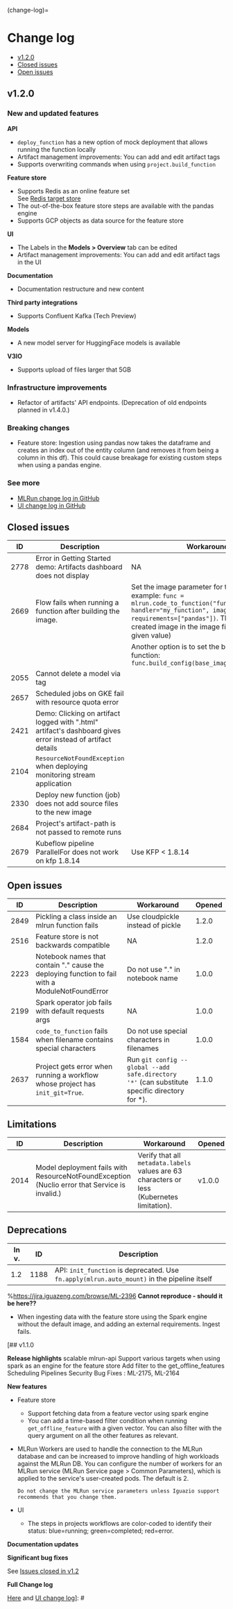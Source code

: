 (change-log)=
# Change log
- [v1.2.0](#v1-2-0)
- [Closed issues](#closed-issues)
- [Open issues](#open-issues)


## v1.2.0

### New and updated features

**API**
- `deploy_function` has a new option of mock deployment that allows running the function locally
- Artifact management improvements: You can add and edit artifact tags
- Supports overwriting commands when using `project.build_function`

**Feature store**
- Supports Redis as an online feature set 
<br>See [Redis target store](../data-prep/ingest-data-fs.html#redis-target-store-tech-preview)
- The out-of-the-box feature store steps are available with the pandas engine
- Supports GCP objects as data source for the feature store

**UI**
- The Labels in the **Models > Overview** tab can be edited 
- Artifact management improvements: You can add and edit artifact tags in the UI

**Documentation**
- Documentation restructure and new content

**Third party integrations**
- Supports Confluent Kafka (Tech Preview)

**Models**
- A new model server for HuggingFace models is available

**V3IO**
- Supports upload of files larger that 5GB


### Infrastructure improvements
- Refactor of artifacts' API endpoints. (Deprecation of old endpoints planned in v1.4.0.)


### Breaking changes

- Feature store: Ingestion using pandas now takes the dataframe and creates an index out of the entity column (and removes it from 
being a column in this df). This could cause breakage for existing custom steps when using a pandas engine.





### See more
- [MLRun change log in GitHub](https://github.com/mlrun/mlrun/releases/tag/v1.2)
- [UI change log in GitHub](https://github.com/mlrun/ui/releases/tag/v1.2)

## Closed issues

| ID   | Description                                                    | Workaround                  | Opened | Closed |
|----- | ---------------------------------------------------------------|----------------------------------|-----------|-----------|      
| 2778 | Error in Getting Started demo: Artifacts dashboard does not display | NA                               | 1.0.4  | 1.2.0  |
| 2669 | Flow fails when running a function after building the image.          | Set the image parameter for the runtime, for example: ```func = mlrun.code_to_function("func4", kind="job", handler="my_function", image="mlrun/mlrun", requirements=["pandas"])```. This sets the created image in the image field (replaces the given value)                          | 1.0.0     | 1.2.0    |
|      |                                                        | Another option is to set the base image for the function: ```func.build_config(base_image="mlrun/mlrun")```  |       |      | 
| 2055 | Cannot delete a model via tag                                  |                                       | 1.0.0     |  1.2.0    |
| 2657 | Scheduled jobs on GKE fail with resource quota error           |                                       | 1.0.0     | 1.2.0 |
| 2421 | Demo: Clicking on artifact logged with ".html" artifact's dashboard gives error instead of artifact details |          | 1.2.0     | 1.1.0 |
| 2104 | `ResourceNotFoundException` when deploying monitoring stream application |                             | 1.0.0     | 1.2.0  |
| 2330 | Deploy new function (job) does not add source files to the new image |                                       | 1.0.0     | 1.2.0 |
| 2684 |  Project's artifact-path is not passed to remote runs   |                                       | 0.10.0     | 1.2.0 |
| 2679 |  Kubeflow pipeline ParallelFor does not work on kfp 1.8.14      |  Use KFP < 1.8.14               | 1.1.0     | 1.2.0 |


## Open issues

| ID   | Description                                            | Workaround                                    | Opened  |
| ---- | -------------------------------------------------------| ------------------------------------ | ----------- |
| 2849 | Pickling a class inside an mlrun function fails           | Use cloudpickle instead of pickle    | 1.2.0       |
| 2516 | Feature store is not backwards compatible              |  NA                                   | 1.2.0      |
| 2223 | Notebook names that contain "." cause the deploying function to fail with a ModuleNotFoundError | Do not use "." in notebook name | 1.0.0  |
| 2199 | Spark operator job fails with default requests args                                          | NA               | 1.0.0      |
| 1584 | `code_to_function` fails when filename contains special characters                           | Do not use special characters in filenames | 1.0.0      |
| 2637 | Project gets error when running a workflow whose project has `init_git=True`.                |Run `git config --global --add safe.directory '*'` (can substitute specific directory for *).                             | 1.1.0 |








## Limitations


| ID   | Description                                                    | Workaround                           | Opened | 
| ----- | -------------------------------------------------------------- | ------------------------------------ | ----------|      
| 2014 | Model deployment fails with ResourceNotFoundException (Nuclio error that Service <name> is invalid.) | Verify that all `metadata.labels` values are 63 characters or less (Kubernetes limitation). |  v1.0.0  |
 

## Deprecations

| In v.  | ID |Description                                                          |
|------ | ---- | --------------------------------------------------------------------|
| 1.2  | 1188 |API: `init_function` is deprecated. Use `fn.apply(mlrun.auto_mount)` in the pipeline itself |


%https://jira.iguazeng.com/browse/ML-2396
**Cannot reproduce - should it be here??**
- When ingesting data with the feature store using the Spark engine without the default image, and adding an external requirements. Ingest fails.
    
[## v1.1.0

**Release highlights**
scalable mlrun-api
Support various targets when using spark as an engine for the feature store
Add filter to the get_offline_features
Scheduling Pipelines
Security Bug Fixes : ML-2175, ML-2164


**New features**

- Feature store
   - Support fetching data from a feature vector using spark engine
   - You can add a time-based filter condition when running `get_offline_feature` with a given vector. You can also filter with the query argument on all the other features as relevant.
- MLRun 
   Workers are used to handle the connection to the MLRun database and can be increased to improve handling of high workloads 
   against the MLRun DB. You can configure the number of workers for an MLRun service (MLRun Service page > Common Parameters), 
   which is applied to the service's user-created pods. The default is 2. 

   ```{admonition} Warning
   Do not change the MLRun service parameters unless Iguazio support recommends that you change them.
   ```
- UI
   - The steps in projects workflows are color-coded to identify their status: blue=running; green=completed; red=error.

**Documentation updates**

**Significant bug fixes**

See [Issues closed in v1.2](#issues-closed-in-v1-2)

**Full Change log**

[Here](https://github.com/mlrun/mlrun/releases/tag/v1.1.0) and [UI change log](https://github.com/mlrun/ui/releases/tag/v1.1.0)]: #
   